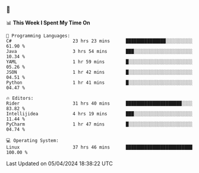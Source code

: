 ### 👋

<!--START_SECTION:waka-->
📊 **This Week I Spent My Time On** 

```text
💬 Programming Languages: 
C#                       23 hrs 23 mins      ███████████████░░░░░░░░░░   61.90 % 
Java                     3 hrs 54 mins       ███░░░░░░░░░░░░░░░░░░░░░░   10.34 % 
YAML                     1 hr 59 mins        █░░░░░░░░░░░░░░░░░░░░░░░░   05.26 % 
JSON                     1 hr 42 mins        █░░░░░░░░░░░░░░░░░░░░░░░░   04.51 % 
Python                   1 hr 41 mins        █░░░░░░░░░░░░░░░░░░░░░░░░   04.47 % 

🔥 Editors: 
Rider                    31 hrs 40 mins      █████████████████████░░░░   83.82 % 
Intellijidea             4 hrs 19 mins       ███░░░░░░░░░░░░░░░░░░░░░░   11.44 % 
PyCharm                  1 hr 47 mins        █░░░░░░░░░░░░░░░░░░░░░░░░   04.74 % 

💻 Operating System: 
Linux                    37 hrs 46 mins      █████████████████████████   100.00 % 
```


 Last Updated on 05/04/2024 18:38:22 UTC
<!--END_SECTION:waka-->
